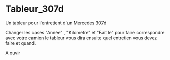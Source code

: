 # Tableur_307d
Un tableur pour l'entretient d'un Mercedes 307d

Changer les cases "Année" , "Kilometre" et "Fait le" pour faire correspondre avec votre camion le tableur vous dira ensuite quel entretien vous devez faire et quand.


A ouvir
